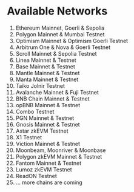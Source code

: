 # Available Networks

1. Ethereum Mainnet, Goerli & Sepolia
2. Polygon Mainnet & Mumbai Testnet
3. Optimism Mainnet & Optimism Goerli Testnet
4. Arbitrum One & Nova & Goerli Testnet
5. Scroll Mainnet & Sepolia Testnet
6. Linea Mainnet & Testnet
7. Base Mainnet & Testnet
8. Mantle Mainnet & Testnet
9. Manta Mainnet & Testnet
10. Taiko Jolnir Testnet
11. Avalanche Mainnet & Fuji Testnet
12. BNB Chain Mainnet & Testnet
13. opBNB Mainnet & Testnet
14. Combo Testnet
15. PGN Mainnet & Testnet
16. Gnosis Mainnet & Testnet
17. Astar zkEVM Testnet
18. X1 Testnet
19. Viction Mainnet & Testnet
20. Moonbeam, Moonriver & Moonbase
21. Polygon zkEVM Mainnet & Testnet
22. Fantom Mainnet & Testnet
23. Lumoz zkEVM Testnet
24. ReadON Testnet
25. ... more chains are coming
